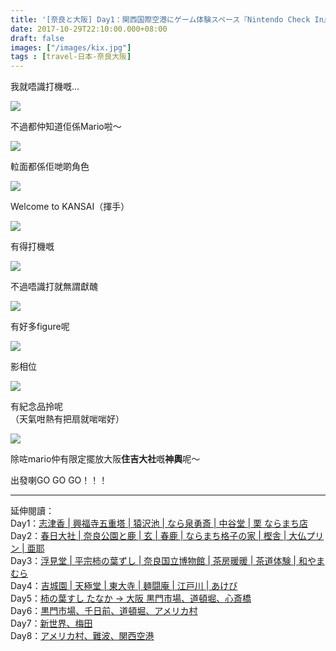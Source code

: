 ```yaml
---
title: '[奈良と大阪] Day1：関西国際空港にゲーム体験スペース『Nintendo Check In』'
date: 2017-10-29T22:10:00.000+08:00
draft: false
images: ["/images/kix.jpg"]
tags : [travel-日本-奈良大阪]
---
```


我就唔識打機嘅...  

![](/images/kix.jpg)

不過都仲知道佢係Mario啦～

![](/images/kix1.jpg)

𨋢面都係佢哋啲角色  

![](/images/kix2.jpg)

Welcome to KANSAI（揮手）

![](/images/kix3.jpg)

有得打機嘅 

![](/images/kix4.jpg)

不過唔識打就無謂獻醜 

![](/images/kix5.jpg)

有好多figure呢

![](/images/kix6.jpg)

影相位

![](/images/kix7.jpg)

有紀念品拎呢  
（天氣咁熱有把扇就啱啱好）

![](/images/kix8.jpg)

除咗mario仲有限定擺放大阪**住吉大社**嘅**神輿**呢～  


出發喇GO GO GO！！！


-----------------------------------------------

延伸閱讀：  
Day1：[志津香 | 興福寺五重塔 | 猿沢池 | なら泉勇斎 | 中谷堂 | 栗 ならまち店](https://hidie.net/nara1/)  
Day2：[春日大社 | 奈良公園と鹿 | 玄 | 春鹿 | ならまち格子の家 | 樫舎 | 大仏プリン | 亜耶](https://hidie.net/nara2/)  
Day3：[浮見堂 | 平宗柿の葉ずし | 奈良国立博物館 | 茶房暖暖 | 茶道体験 | 和やまむら](https://hidie.net/nara3/)  
Day4：[吉城園 | 天極堂 | 東大寺 | 麺闘庵 | 江戸川 | あけび](https://hidie.net/nara4/)  
Day5：[柿の葉すし たなか → 大阪 黒門市場、道頓堀、心斎橋](https://hidie.net/osaka1/)  
Day6：[黒門市場、千日前、道頓堀、アメリカ村](https://hidie.net/osaka2/)  
Day7：[新世界、梅田](https://hidie.net/osaka3/)  
Day8：[アメリカ村、難波、関西空港](https://hidie.net/osaka4/)  
